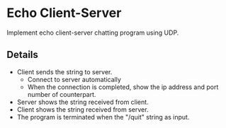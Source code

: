 # Echo Client-Server

Implement echo client-server chatting program using UDP.

## Details

- Client sends the string to server.
    * Connect to server automatically
    * When the connection is completed, show the ip address and port number of counterpart.
- Server shows the string received from client.
- Client shows the string received from server.
- The program is terminated when the "/quit" string as input.